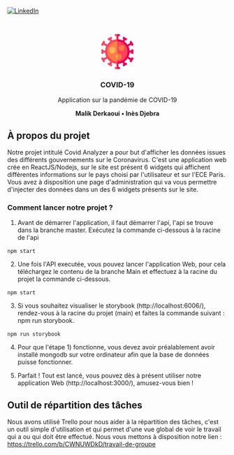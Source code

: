 


[![LinkedIn][linkedin-shield]][linkedin-url]



<!-- PROJECT LOGO -->
<br />
<p align="center">
  <a href="https://github.com/othneildrew/Best-README-Template">
    <img src="https://github.com/malikotte/Projet-Dashboard/blob/main/src/covid.png" alt="Logo" width="80" height="80">
  </a>

  <h3 align="center">COVID-19</h3>

  <p align="center">
    Application sur la pandémie de COVID-19
  </p>
  <p align="center"><b>Malik Derkaoui • Inès Djebra</b></p>
</p>






<!-- ABOUT THE PROJECT -->
## À propos du projet

Notre projet intitulé Covid Analyzer a pour but d'afficher les données issues des différents gouvernements sur le Coronavirus. C'est une application web crée en ReactJS/Nodejs, sur le site est présent 6 widgets qui affichent différentes informations sur le pays choisi par l'utilisateur et sur l'ECE Paris.
Vous avez à disposition une page d'administration qui va vous permettre d'injecter des données dans un des 6 widgets présents sur le site.


### Comment lancer notre projet ?
1) Avant de démarrer l'application, il faut démarrer l'api, l'api se trouve dans la branche master. Exécutez la commande ci-dessous à la racine de l'api
```
npm start

```

2) Une fois l'API executée, vous pouvez lancer l'application Web, pour cela téléchargez le contenu de la branche Main et effectuez à la racine du projet la commande ci-dessous.

```
npm start
```

3) Si vous souhaitez visualiser le storybook (http://localhost:6006/), rendez-vous à la racine du projet (main) et faites la commande suivant : npm run storybook.

```
npm run storybook
```

4) Pour que l'étape 1) fonctionne, vous devez avoir préalablement avoir installé mongodb sur votre ordinateur afin que la base de données puisse fonctionner.

5) Parfait ! Tout est lancé, vous pouvez dès à présent utiliser notre application Web (http://localhost:3000/), amusez-vous bien !


<!-- GETTING STARTED -->
## Outil de répartition des tâches

Nous avons utilisé Trello pour nous aider à la répartition des tâches, c'est un outil simple d'utilisation et qui permet d'une vue global de voir le travail qui a ou qui doit être effectué.
Nous vous mettons à disposition notre lien : https://trello.com/b/CWNUWDkD/travail-de-groupe







[linkedin-shield]: https://img.shields.io/badge/-LinkedIn-black.svg?style=flat-square&logo=linkedin&colorB=555
[linkedin-url]: https://www.linkedin.com/in/malik-derkaoui-84a52a163/
[product-screenshot]: images/screenshot.png
